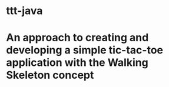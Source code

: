 # ttt-java
# An approach to creating and developing a simple tic-tac-toe application with the Walking Skeleton concept
